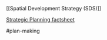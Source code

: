 [[Spatial Development Strategy (SDS)]]

[Strategic Planning factsheet](https://www.gov.uk/government/publications/the-planning-and-infrastructure-bill/factsheet-strategic-planning)

#plan-making